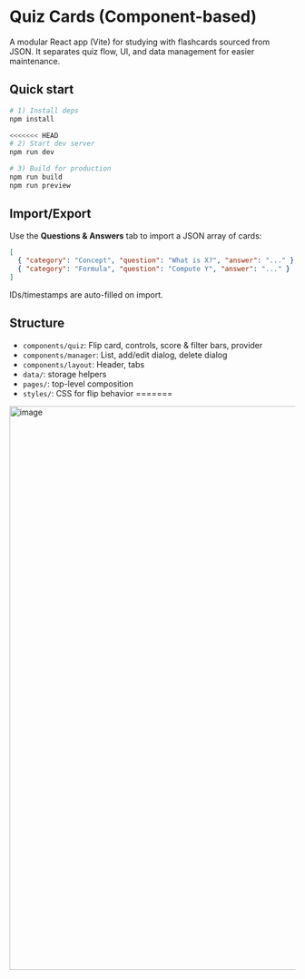 # Quiz Cards (Component-based)

A modular React app (Vite) for studying with flashcards sourced from JSON. It separates quiz flow, UI, and data management for easier maintenance.

## Quick start

```bash
# 1) Install deps
npm install

<<<<<<< HEAD
# 2) Start dev server
npm run dev

# 3) Build for production
npm run build
npm run preview
```

## Import/Export

Use the **Questions & Answers** tab to import a JSON array of cards:
```json
[
  { "category": "Concept", "question": "What is X?", "answer": "..." },
  { "category": "Formula", "question": "Compute Y", "answer": "..." }
]
```
IDs/timestamps are auto-filled on import.

## Structure

- `components/quiz`: Flip card, controls, score & filter bars, provider
- `components/manager`: List, add/edit dialog, delete dialog
- `components/layout`: Header, tabs
- `data/`: storage helpers
- `pages/`: top-level composition
- `styles/`: CSS for flip behavior
=======

<img width="1917" height="994" alt="image" src="https://github.com/user-attachments/assets/c4a973dd-2108-4783-ba54-34e51118d594" />

